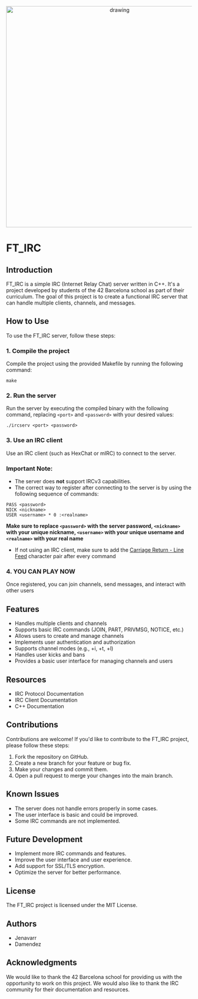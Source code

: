 <div align="center">
  <img src="https://github.com/user-attachments/assets/aefd0832-b75d-4325-b2b0-449c5d3cd19e" alt="drawing" width="600"/>
</div>

# FT_IRC

## Introduction


FT_IRC is a simple IRC (Internet Relay Chat) server written in C++. It's a project developed by students of the 42 Barcelona school as part of their curriculum. The goal of this project is to create a functional IRC server that can handle multiple clients, channels, and messages.

## How to Use

To use the FT_IRC server, follow these steps:

### 1.  Compile the project
Compile the project using the provided Makefile by running the following command:
```
make
```

### 2. Run the server
Run the server by executing the compiled binary with the following command, replacing `<port>` and `<password>` with your desired values:
```
./ircserv <port> <password>
```

### 3. Use an IRC client
Use an IRC client (such as HexChat or mIRC) to connect to the server.

### Important Note:

- The server does **not** support IRCv3 capabilities.
- The correct way to register after connecting to the server is by using the following sequence of commands:
```
PASS <password>
NICK <nickname>
USER <username> * 0 :<realname>
```
**Make sure to replace `<password>` with the server password, `<nickname>` with your unique nickname, `<username>` with your unique username and `<realname>` with your real name**
- If not using an IRC client, make sure to add the [Carriage Return - Line Feed](https://datatracker.ietf.org/doc/html/rfc2812#section-2.3) character pair after every command

### 4. YOU CAN PLAY NOW
Once registered, you can join channels, send messages, and interact with other users

## Features

- Handles multiple clients and channels
- Supports basic IRC commands (JOIN, PART, PRIVMSG, NOTICE, etc.)
- Allows users to create and manage channels
- Implements user authentication and authorization
- Supports channel modes (e.g., +i, +t, +l)
- Handles user kicks and bans
- Provides a basic user interface for managing channels and users

## Resources

- IRC Protocol Documentation
- IRC Client Documentation
- C++ Documentation

## Contributions

Contributions are welcome! If you'd like to contribute to the FT_IRC project, please follow these steps:

1. Fork the repository on GitHub.
2. Create a new branch for your feature or bug fix.
3. Make your changes and commit them.
4. Open a pull request to merge your changes into the main branch.

## Known Issues

- The server does not handle errors properly in some cases.
- The user interface is basic and could be improved.
- Some IRC commands are not implemented.

## Future Development

- Implement more IRC commands and features.
- Improve the user interface and user experience.
- Add support for SSL/TLS encryption.
- Optimize the server for better performance.

## License

The FT_IRC project is licensed under the MIT License.

## Authors

- Jenavarr
- Damendez

## Acknowledgments

We would like to thank the 42 Barcelona school for providing us with the opportunity to work on this project. We would also like to thank the IRC community for their documentation and resources.
